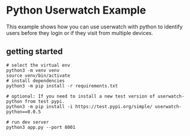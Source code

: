 # Python Userwatch Example

This example shows how you can use userwatch with python to identify users before they login or if they visit from multiple devices.

## getting started

```
# select the virtual env
python3 -m venv venv
source venv/bin/activate
# install dependencies
python3 -m pip install -r requirements.txt

# optional: If you need to install a new test version of userwatch-python from test pypi.
python3 -m pip install -i https://test.pypi.org/simple/ userwatch-python==0.0.5

# run dev server
python3 app.py --port 8001
```
